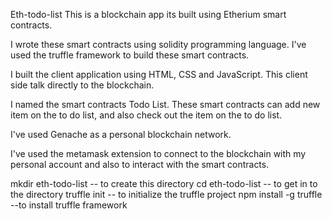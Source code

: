 Eth-todo-list
 This is a blockchain app its built using  Etherium smart contracts.


I wrote these smart contracts using solidity programming language. I've used the truffle framework to build these smart contracts.

I built the client application using HTML, CSS and JavaScript. This client side talk directly to the blockchain.

I named the smart contracts Todo List. These smart contracts can add new item on the to do list, and also check out the item on the to do list.

I've used Genache as a personal blockchain network.

I've used the metamask extension to connect to the blockchain with my personal account and also to interact with the smart contracts.

mkdir eth-todo-list -- to create this directory
cd eth-todo-list -- to get in to the directory
truffle init -- to initialize the truffle project
npm install -g truffle --to install truffle framework
